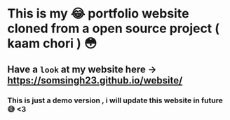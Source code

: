 # This is my 😂 **portfolio website** cloned from a open source project ( kaam chori ) 😳

## Have a `look` at my website here -> https://somsingh23.github.io/website/

### This is just a demo version , i will update this website in **future** 😅 <3
